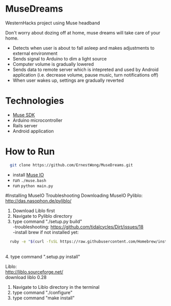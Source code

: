 # MuseDreams
WesternHacks project using Muse headband

Don't worry about dozing off at home, muse dreams will take care of your home.
* Detects when user is about to fall asleep and makes adjustments to external environment
* Sends signal to Arduino to dim a light source
* Computer volume is gradually lowered
* Sends data to remote server which is intepreted and used by Android application (i.e. decrease volume, pause music, turn notifications off)
* When user wakes up, settings are gradually reverted

# Technologies
* [Muse SDK](http://www.choosemuse.com/developer-kit) 
* Arduino microcontroller
* Rails server
* Android application

# How to Run
```bash 
  git clone https://github.com/ErnestWong/MuseDreams.git
```
* install [Muse IO](http://www.choosemuse.com/developer-kit)
* run `` ./muse.bash ``
* run `` python main.py ``

#Installing MuseIO Troubleshooting
Downloading MuseIO
Pyliblo: <br>
http://das.nasophon.de/pyliblo/<br>
1. Download Liblo first<br>
2. Navigate to Pyliblo directory<br>
3. type command "./setup.py build"<br>
  -troubleshooting: https://github.com/tidalcycles/Dirt/issues/18<br>
  -install brew if not installed yet:
  ```bash
    ruby -e "$(curl -fsSL https://raw.githubusercontent.com/Homebrew/install/master/install)"
  ```
<br>
4. type command ".setup.py install"<br>

Liblo: <br>
http://liblo.sourceforge.net/<br>
download liblo 0.28<br>
1. Navigate to Liblo directory in the terminal<br>
2. type command "./configure"<br>
3. type command "make install"<br>


